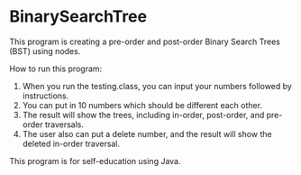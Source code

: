 # BinarySearchTree
This program is creating a pre-order and post-order Binary Search Trees (BST) using nodes.

How to run this program:
1) When you run the testing.class, you can input your numbers followed by instructions.
2) You can put in 10 numbers which should be different each other.
3) The result will show the trees, including in-order, post-order, and pre-order traversals.
4) The user also can put a delete number, and the result will show the deleted in-order traversal.

This program is for self-education using Java.
